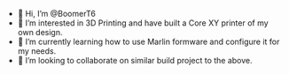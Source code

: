 - 👋 Hi, I’m @BoomerT6
- 👀 I’m interested in 3D Printing and have built a Core XY printer of my own design.
- 🌱 I’m currently learning how to use Marlin formware and configure it for my needs.
- 💞️ I’m looking to collaborate on similar build project to the above.


<!---
BoomerT6/BoomerT6 is a ✨ special ✨ repository because its `README.md` (this file) appears on your GitHub profile.
You can click the Preview link to take a look at your changes.
--->
